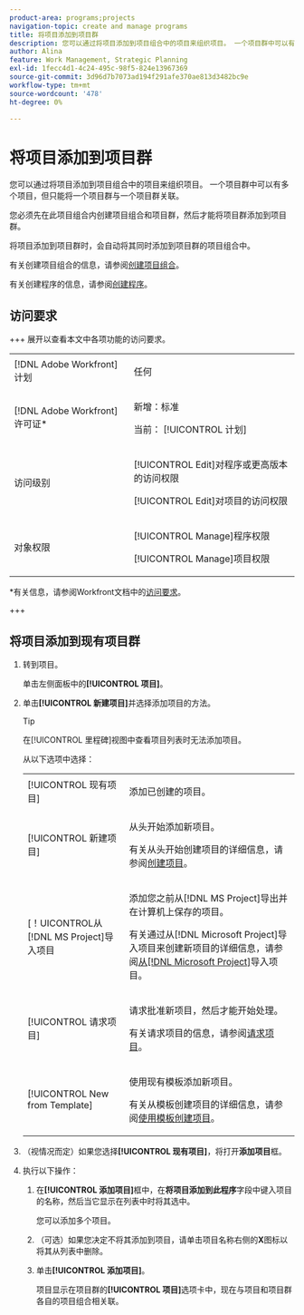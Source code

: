 ```yaml
---
product-area: programs;projects
navigation-topic: create and manage programs
title: 将项目添加到项目群
description: 您可以通过将项目添加到项目组合中的项目来组织项目。 一个项目群中可以有多个项目，但只能将一个项目群与一个项目群关联。 将项目添加到项目群时，会自动将其同时添加到项目群的项目组合中。
author: Alina
feature: Work Management, Strategic Planning
exl-id: 1fecc4d1-4c24-495c-98f5-824e13967369
source-git-commit: 3d96d7b7073ad194f291afe370ae813d3482bc9e
workflow-type: tm+mt
source-wordcount: '478'
ht-degree: 0%

---
```


# 将项目添加到项目群

<!--Audited: 5/2025-->

您可以通过将项目添加到项目组合中的项目来组织项目。 一个项目群中可以有多个项目，但只能将一个项目群与一个项目群关联。

您必须先在此项目组合内创建项目组合和项目群，然后才能将项目群添加到项目群。

将项目添加到项目群时，会自动将其同时添加到项目群的项目组合中。

有关创建项目组合的信息，请参阅[创建项目组合](../../../manage-work/portfolios/create-and-manage-portfolios/create-portfolios.md)。

有关创建程序的信息，请参阅[创建程序](../../../manage-work/portfolios/create-and-manage-programs/create-program.md)。

## 访问要求

+++ 展开以查看本文中各项功能的访问要求。

<table style="table-layout:auto"> 
 <col> 
 <col> 
 <tbody> 
  <tr> 
   <td role="rowheader">[!DNL Adobe Workfront] 计划</td> 
   <td> <p>任何</p> </td> 
  </tr> 
  <tr> 
   <td role="rowheader">[!DNL Adobe Workfront] 许可证*</td> 
   <td><p>新增：标准</p> 
   <p>当前： [!UICONTROL 计划] </p> </td> 
  </tr> 
  <tr> 
   <td role="rowheader">访问级别</td> 
   <td> <p>[!UICONTROL Edit]对程序或更高版本的访问权限</p> <p>[!UICONTROL Edit]对项目的访问权限</p> </td> 
  </tr> 
  <tr> 
   <td role="rowheader">对象权限</td> 
   <td> <p>[!UICONTROL Manage]程序权限</p> <p>[!UICONTROL Manage]项目权限</p> </td> 
  </tr> 
 </tbody> 
</table>

*有关信息，请参阅Workfront文档中的[访问要求](/help/quicksilver/administration-and-setup/add-users/access-levels-and-object-permissions/access-level-requirements-in-documentation.md)。

+++

## 将项目添加到现有项目群

1. 转到项目。

   单击左侧面板中的&#x200B;**[!UICONTROL 项目]**。

1. 单击&#x200B;**[!UICONTROL 新建项目]**&#x200B;并选择添加项目的方法。

   >[!TIP]
   >
   >在[!UICONTROL 里程碑]视图中查看项目列表时无法添加项目。

   从以下选项中选择：

   <table style="table-layout:auto"> 
    <col> 
    <col> 
    <tbody> 
     <tr> 
      <td role="rowheader">[!UICONTROL 现有项目]</td> 
      <td> <p>添加已创建的项目。</p> </td> 
     </tr> 
     <tr> 
      <td role="rowheader">[!UICONTROL 新建项目]</td> 
      <td> <p>从头开始添加新项目。 </p> <p>有关从头开始创建项目的详细信息，请参阅<a href="../../../manage-work/projects/create-projects/create-project.md" class="MCXref xref">创建项目</a>。 </p> </td> 
     </tr> 
     <tr> 
      <td role="rowheader">&lbrack;！UICONTROL从[!DNL MS Project]导入项目 </td> 
      <td> <p>添加您之前从[!DNL MS Project]导出并在计算机上保存的项目。 </p> <p>有关通过从[!DNL Microsoft Project]导入项目来创建新项目的详细信息，请参阅<a href="../../../manage-work/projects/create-projects/import-project-from-ms-project.md" class="MCXref xref">从[!DNL Microsoft Project]</a>导入项目。</p> </td> 
     </tr> 
     <tr> 
      <td role="rowheader">[!UICONTROL 请求项目]</td> 
      <td> <p>请求批准新项目，然后才能开始处理。</p> <p>有关请求项目的信息，请参阅<a href="../../../manage-work/projects/create-projects/request-project.md">请求项目</a>。 </p> </td> 
     </tr> 
     <tr> 
      <td role="rowheader">[!UICONTROL New from Template]</td> 
      <td> <p>使用现有模板添加新项目。 </p> <p>有关从模板创建项目的详细信息，请参阅<a href="../../../manage-work/projects/create-projects/create-project-from-template.md" class="MCXref xref">使用模板创建项目</a>。</p> </td> 
     </tr> 
    </tbody> 
   </table>

1. （视情况而定）如果您选择&#x200B;**[!UICONTROL 现有项目]**，将打开&#x200B;**添加项目**&#x200B;框。

   <!--screen shot at unshim?-->

1. 执行以下操作：

   1. 在&#x200B;**[!UICONTROL 添加项目]**&#x200B;框中，在&#x200B;**将项目添加到此程序**&#x200B;字段中键入项目的名称，然后当它显示在列表中时将其选中。<!--check casing on links and buttons-->

      您可以添加多个项目。
   1. （可选）如果您决定不将其添加到项目，请单击项目名称右侧的&#x200B;**X**&#x200B;图标以将其从列表中删除。

      <!--replace last step with this, for unshim: 1. (Optional) Click the **Delete** icon ![Delete icon](assets/delete-icon.png) next to the name of a project if you decide not to add it to the program.-->

   1. 单击&#x200B;**[!UICONTROL 添加项目]**。

      项目显示在项目群的&#x200B;**[!UICONTROL 项目]**&#x200B;选项卡中，现在与项目和项目群各自的项目组合相关联。
